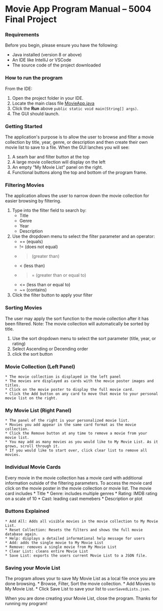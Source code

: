 # Movie App Program Manual – 5004 Final Project

### Requirements

Before you begin, please ensure you have the following:

- Java installed (version 8 or above)
- An IDE like IntelliJ or VSCode
- The source code of the project downloaded


### How to run the program

 From the IDE: 

1. Open the project folder in your IDE.
2. Locate the main class file [MovieApp.java](../src/main/java/student/MovieApp.java) 
3. Click the **Run** above `public static void main(String[] args)`.
4. The GUI should launch.


### Getting Started

The application's purpose is to allow the user to browse and filter a movie collection by title, year, genre, or description and then create their own movie list to save to a file. 
When the GUI lanches you will see:
1. A searh bar and filter button at the top
2. A large movie collection will display on the left
3. An empty "My Movie List" panel on the right.
4. Functional buttons along the top and bottom of the program frame. 


### Filtering Movies
The application allows the user to narrow down the movie collection for easier browsing by filtering.
1. Type into the filter field to search by:
    * Title
    * Genre
    * Year
    * Description
2. Use the dropdown menu to select the filter parameter and an operator:
    * == (equals)
    * != (does not equal)
    * >  (greater than)
    * <  (less than)
    * >= (greater than or equal to)
    * <= (less than or equal to)
    * ~=  (contains)
3. Click the filter button to apply your filter

### Sorting Movies
The user may apply the sort function to the movie collection after it has been filtered. Note: The movie collection will automatically be sorted by title.
1. Use the sort dropdown menu to select the sort parameter (title, year, or rating)
2. Select Ascending or Decending order
3. click the sort button

### Movie Collection (Left Panel)
    * The movie collection is displayed in the left panel
    * The movies are displayed as cards with the movie poster images and titles.
    * Click on the movie poster to display the full movie card.
    * Click the Add button on any card to move that movie to your personal movie list on the right. 

### My Movie List (Right Panel)
    * The panel of the right is your personalized movie list. 
    * Movies you add appear in the same card format as the movie collection.
    * Click the Remove button at any time to remove a movie from your movie list. 
    * You may add as many movies as you would like to My Movie List. As it grows, scroll through it. 
    * If you would like to start over, click clear list to remove all movies. 

### Individual Movie Cards
Every movie in the movie collection has a movie card with additional information outside of the filtering parameters. To access the movie card click on the movie poster in the movie collection or movie list. The movie card includes
    * Title
    * Genre: includes multiple genres
    * Rating: IMDB rating on a scale of 10
    * Cast: leading cast memebers
    * Description or plot

### Buttons Explained
    * Add All: Adds all visible movies in the movie collection to My Movie List. 
    * Reset Collection: Resets the filters and shows the full movie database again. 
    * Help: displays a detailed informational help message for users
    * Add: adds the single movie to My Movie List
    * Remove: removes a single movie from My Movie List
    * Clear List: cleans entire Movie List 
    * Save List: exports the users current Movie List to a JSON file.

### Saving your Movie List
The program allows your to save My Movie List as a local file once you are done browsing. 
    * Browse, Filter, Sort the movie collection.
    * Add Movies to My Movie List.
    * Click Save List to save your list to `userSavedLists.json`.

When you are done creating your Movie List, close the program. 
Thanks for running my program!
